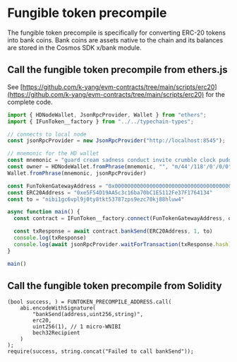 # Fungible token precompile

The fungible token precompile is specifically for converting ERC-20 tokens into bank coins. Bank coins are assets native to the chain and its balances are stored in the Cosmos SDK x/bank module.



## Call the fungible token precompile from ethers.js

See [https://github.com/k-yang/evm-contracts/tree/main/scripts/erc20](https://github.com/k-yang/evm-contracts/tree/main/scripts/erc20) for the complete code.

```typescript
import { HDNodeWallet, JsonRpcProvider, Wallet } from "ethers";
import { IFunToken__factory } from "../../typechain-types";

// connects to local node
const jsonRpcProvider = new JsonRpcProvider("http://localhost:8545");

// mnemonic for the HD wallet
const mnemonic = "guard cream sadness conduct invite crumble clock pudding hole grit liar hotel maid produce squeeze return argue turtle know drive eight casino maze host"
const owner = HDNodeWallet.fromPhrase(mnemonic, "", "m/44'/118'/0'/0/0").connect(jsonRpcProvider)
Wallet.fromPhrase(mnemonic, jsonRpcProvider)

const FunTokenGatewayAddress = "0x0000000000000000000000000000000000000800"
const ERC20Address = "0xe5F54D19AA5c3c16ba70bC1E5112Fe37F1764134"
const to = "nibi1gc6vpl9j0ty8tkt53787zps9ezc70kj88hluw4"

async function main() {
  const contract = IFunToken__factory.connect(FunTokenGatewayAddress, owner)

  const txResponse = await contract.bankSend(ERC20Address, 1, to)
  console.log(txResponse)
  console.log(await jsonRpcProvider.waitForTransaction(txResponse.hash))
}

main()
```

## Call the fungible token precompile from Solidity

```solidity
(bool success, ) = FUNTOKEN_PRECOMPILE_ADDRESS.call(
    abi.encodeWithSignature(
        "bankSend(address,uint256,string)",
        erc20,
        uint256(1), // 1 micro-WNIBI
        bech32Recipient
    )
);
require(success, string.concat("Failed to call bankSend"));
```

